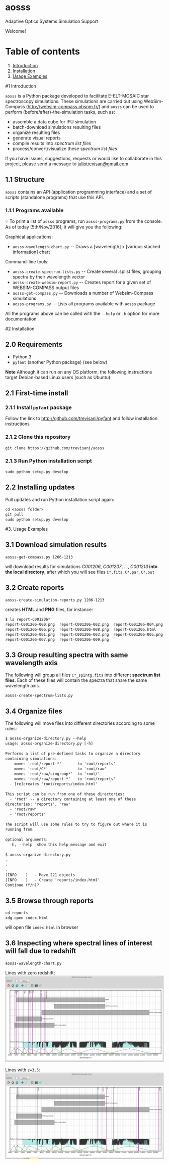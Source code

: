 # aosss

Adaptive Optics Systems Simulation Support 

Welcome!

# Table of contents

  1. [Introduction](#S1)
  2. [Installation](#S2)
  3. [Usage Examples](#S3)


#<a name=S1></a>1 Introduction

`aosss` is a Python package developed to facilitate E-ELT-MOSAIC star spectroscopy simulations.
These simulations are carried out using WebSim-Compass (http://websim-compass.obspm.fr/) and 
`aosss` can be used to perform (before/after)-the-simulation tasks, such as:

  - assemble a data cube for IFU simulation
  - batch-download simulations resulting files
  - organize resulting files
  - generate visual reports
  - compile results into *spectrum list files*
  - process/convert/visualize these *spectrum list files* 
  
If you have issues, suggestions, requests or would like to collaborate in this project,
please send a message to juliotrevisan@gmail.com

## 1.1 Structure

`aosss` contains an API (application programming interface) and a set of scripts (standalone programs)
that use this API.

### 1.1.1 Programs available

:bulb: To print a list of `aosss` programs, run `aosss-programs.py` from the console.
As of today (5th/Nov/2016), it will give you the following:

Graphical applications:
  - `aosss-wavelength-chart.py` -- Draws a [wavelength] x [various stacked information] chart

Command-line tools:
  - `aosss-create-spectrum-lists.py` -- Create several .splist files, grouping spectra by their wavelength vector
  - `aosss-create-websim-report.py` -- Creates report for a given set of WEBSIM-COMPASS output files
  - `aosss-get-compass.py` -- Downloads a number of Websim-Compass simulations
  - `aosss-programs.py` -- Lists all programs available with `aosss` package

All the programs above can be called with the `--help` or `-h` option for more documentation

#<a name=S1></a>2 Installation

## 2.0 Requirements

  - Python 3
  - `pyfant` (another Python package) (see below)

**Note** Although it can run on any OS platform, the following instructions 
target Debian-based Linux users (such as Ubuntu).

## 2.1 First-time install

### 2.1.1 Install `pyfant` package
 
 Follow the link to http://github.com/trevisanj/pyfant and follow installation instructions
   
### 2.1.2 Clone this repository

```shell
git clone https://github.com/trevisanj/aosss
```

### 2.1.3 Run Python installation script

```shell
sudo python setup.py develop
```

## 2.2 Installing updates

Pull updates and run Python installation script again:

```shell
cd <aosss folder>
git pull
sudo python setup.py develop
```

#<a name=S3></a>3. Usage Examples

## 3.1 Download simulation results

```shell
aosss-get-compass.py 1206-1213
```

will download results for simulations *C001206*, *C001207*, ..., 
*C001213* **into the local directory**, after which you will see files
`C*.fits`, `C*.par`,  `C*.out`

## 3.2 Create reports

```shell
aosss-create-simulation-reports.py 1206-1213
```

creates **HTML** and **PNG** files, for instance:

```shell
$ ls report-C001206*
report-C001206-000.png  report-C001206-002.png  report-C001206-004.png  report-C001206-006.png  report-C001206-008.png  report-C001206.html
report-C001206-001.png  report-C001206-003.png  report-C001206-005.png  report-C001206-007.png  report-C001206-009.png
```

## 3.3 Group resulting spectra with same wavelength axis
  
The following will group all files `C*_spintg.fits` into different
**spectrum list files**. Each of these files will contain the spectra that
share the same wavelength axis.

```shell
aosss-create-spectrum-lists.py
```

## 3.4 Organize files

The following will move files into different directories according to
some rules:

```shell
$ aosss-organize-directory.py --help
usage: aosss-organize-directory.py [-h]

Performs a list of pre-defined tasks to organize a directory containing simulations:
  - moves 'root/report-*'       to 'root/reports'
  - moves 'root/C*'             to 'root/raw'
  - moves 'root/raw/simgroup*'  to 'root/'
  - moves 'root/raw/report-*'   to 'root/reports'
  - [re]creates 'root/reports/index.html'

This script can be run from one of these directories:
  - 'root' -- a directory containing at least one of these directories: 'reports', 'raw'
  - 'root/raw'
  - 'root/reports'

The script will use some rules to try to figure out where it is running from

optional arguments:
  -h, --help  show this help message and exit

$ aosss-organize-directory.py
. 
.
.
[INFO    ]   - Move 221 objects
[INFO    ]   - Create 'reports/index.html'
Continue (Y/n)? 

```

## 3.5 Browse through reports

```shell
cd reports
xdg-open index.html
```

will open file `index.html` in browser

[](doc/index-html.png)

## 3.6 Inspecting where spectral lines of interest will fall due to redshift

```shell
aosss-wavelength-chart.py
```

Lines with zero redshift:
![](doc/chart-z-0.png)

Lines with `z=3.5`:
![](doc/chart-z-35.png)
